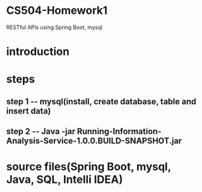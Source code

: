 # CS504-Homework1
RESTful APIs using Spring Boot, mysql 

# introduction

# steps

## step 1 -- mysql(install, create database, table and insert data)

## step 2 -- Java -jar Running-Information-Analysis-Service-1.0.0.BUILD-SNAPSHOT.jar

# source files(Spring Boot, mysql, Java, SQL, Intelli IDEA)
